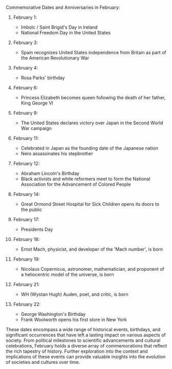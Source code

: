 Commemorative Dates and Anniversaries in February:

1. February 1:
   - Imbolc / Saint Brigid's Day in Ireland
   - National Freedom Day in the United States

2. February 3:
   - Spain recognizes United States independence from Britain as part of the American Revolutionary War

3. February 4:
   - Rosa Parks' birthday

4. February 6:
   - Princess Elizabeth becomes queen following the death of her father, King George VI

5. February 9:
   - The United States declares victory over Japan in the Second World War campaign

6. February 11:
   - Celebrated in Japan as the founding date of the Japanese nation
   - Nero assassinates his stepbrother

7. February 12:
   - Abraham Lincoln's Birthday
   - Black activists and white reformers meet to form the National Association for the Advancement of Colored People

8. February 14:
   - Great Ormond Street Hospital for Sick Children opens its doors to the public

9. February 17:
   - Presidents Day

10. February 18:
    - Ernst Mach, physicist, and developer of the 'Mach number', is born

11. February 19:
    - Nicolaus Copernicus, astronomer, mathematician, and proponent of a heliocentric model of the universe, is born

12. February 21:
    - WH (Wystan Hugh) Auden, poet, and critic, is born

13. February 22:
    - George Washington's Birthday
    - Frank Woolworth opens his first store in New York

These dates encompass a wide range of historical events, birthdays, and significant occurrences that have left a lasting impact on various aspects of society. From political milestones to scientific advancements and cultural celebrations, February holds a diverse array of commemorations that reflect the rich tapestry of history. Further exploration into the context and implications of these events can provide valuable insights into the evolution of societies and cultures over time.